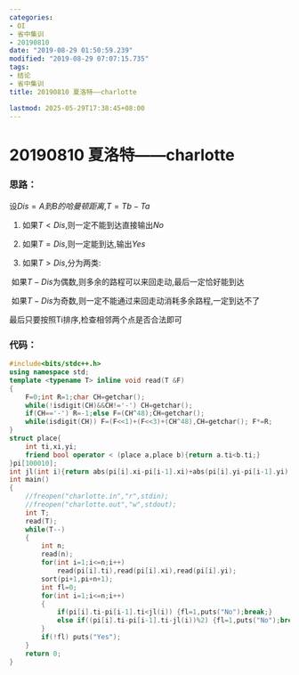 ```yaml
---
categories:
- OI
- 省中集训
- 20190810
date: "2019-08-29 01:50:59.239"
modified: "2019-08-29 07:07:15.735"
tags:
- 结论
- 省中集训
title: 20190810 夏洛特——charlotte

lastmod: 2025-05-29T17:38:45+08:00
---
```


# 20190810 夏洛特——charlotte

### 思路：

设$Dis=A到B的哈曼顿距离$,$T=Tb-Ta$

1. 如果$T<Dis$,则一定不能到达直接输出$No$

2. 如果$T=Dis$,则一定能到达,输出$Yes$

3. 如果$T>Dis$,分为两类:

​ 如果$T-Dis$为偶数,则多余的路程可以来回走动,最后一定恰好能到达

​ 如果$T-Dis$为奇数,则一定不能通过来回走动消耗多余路程,一定到达不了

最后只要按照Ti排序,检查相邻两个点是否合法即可

### 代码：

```cpp
#include<bits/stdc++.h>
using namespace std;
template <typename T> inline void read(T &F)
{
    F=0;int R=1;char CH=getchar();
    while(!isdigit(CH)&&CH!='-') CH=getchar();
    if(CH=='-') R=-1;else F=(CH^48);CH=getchar();
    while(isdigit(CH)) F=(F<<1)+(F<<3)+(CH^48),CH=getchar(); F*=R;
}
struct place{
    int ti,xi,yi;
    friend bool operator < (place a,place b){return a.ti<b.ti;}
}pi[100010];
int jl(int i){return abs(pi[i].xi-pi[i-1].xi)+abs(pi[i].yi-pi[i-1].yi);}
int main()
{
    //freopen("charlotte.in","r",stdin);
    //freopen("charlotte.out","w",stdout);
    int T;
    read(T);
    while(T--)
    {
        int n;
        read(n);
        for(int i=1;i<=n;i++)
            read(pi[i].ti),read(pi[i].xi),read(pi[i].yi);
        sort(pi+1,pi+n+1);
        int fl=0;
        for(int i=1;i<=n;i++)
        {
            if(pi[i].ti-pi[i-1].ti<jl(i)) {fl=1,puts("No");break;}
            else if((pi[i].ti-pi[i-1].ti-jl(i))%2) {fl=1,puts("No");break;}
        }
        if(!fl) puts("Yes");
    }
    return 0;
}
```

